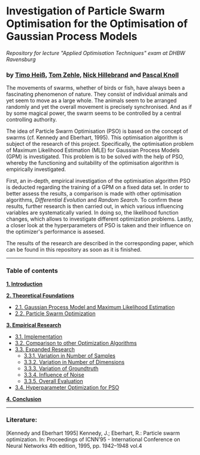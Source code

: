 # Investigation of Particle Swarm Optimisation for the Optimisation of Gaussian Process Models

*Repository for lecture "Applied Optimisation Techniques" exam at DHBW Ravensburg*

### by [Timo Heiß](https://www.linkedin.com/in/timo-hei%C3%9F/), [Tom Zehle](https://www.linkedin.com/in/tom-zehle/), [Nick Hillebrand](https://www.linkedin.com/in/nick-hillebrand-395466218/) and [Pascal Knoll](https://www.linkedin.com/in/knoll-pascal/)

The movements of swarms, whether of birds or fish, have always been a fascinating phenomenon of nature. They consist of individual animals and yet seem to move as a large whole.  The animals seem to be arranged randomly and yet the overall movement is precisely synchronised. And as if by some magical power, the swarm seems to be controlled by a central controlling authority.

The idea of Particle Swarm Optimisation (PSO) is based on the concept of swarms (cf. Kennedy and Eberhart, 1995). This optimisation algorithm is subject of the research of this project. Specifically, the optimisation problem of Maximum Likelihood Estimation (MLE) for Gaussian Process Models (GPM) is investigated. This problem is to be solved with the help of PSO, whereby the functioning and suitability of the optimisation algorithm is empirically investigated.

First, an in-depth, empirical investigation of the optimisation algorithm PSO is deducted regarding the training of a GPM on a fixed data set. In order to better assess the results, a comparison is made with other optimisation algorithms, *Differential Evolution* and *Random Search*. To confirm these results, further research is then carried out, in which various influencing variables are systematically varied. In doing so, the likelihood function changes, which allows to investigate different optimization problems. Lastly, a closer look at the hyperparameters of PSO is taken and their influence on the optimizer's performance is assesed.

The results of the research are described in the corresponding paper, which can be found in this repository as soon as it is finished.

---

### Table of contents

 **[1. Introduction](#heading--1)**

**[2. Theoretical Foundations](#heading--2)**

  * [2.1. Gaussian Process Model and Maximum Likelihood Estimation](#heading--2-1)
  * [2.2. Particle Swarm Optimization](#heading--2-2)
  
**[3. Empirical Research](#heading--3)**

  * [3.1. Implementation](#heading--3-1)
  * [3.2. Comparison to other Optimization Algorithms](https://github.com/PascalKnoll/Investigation-of-Particle-Swarm-Optimization/blob/main/AOT_Notebook_ch320.ipynb)
  * [3.3. Expanded Research](#heading--3-3)
    * [3.3.1. Variation in Number of Samples](#heading--3-3-1)
    * [3.3.2. Variation in Number of Dimensions](#heading--3-3-2)
    * [3.3.3. Variation of Groundtruth](#heading--3-3-3)
    * [3.3.4. Influence of Noise](#heading--3-3-4)
    * [3.3.5. Overall Evaluation](#heading--3-3-5)
  * [3.4. Hyperparameter Optimization for PSO](#heading--3-4)
  
**[4. Conclusion](#heading--4)**

---

### Literature:

[Kennedy and Eberhart 1995] Kennedy, J.; Eberhart, R.: Particle swarm optimization. In: Proceedings of ICNN’95 - International Conference on Neural Networks 4th edition, 1995, pp. 1942–1948 vol.4
